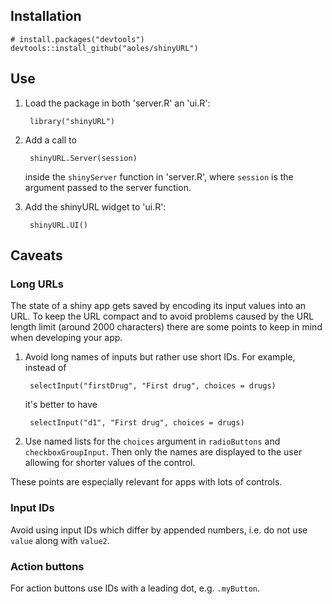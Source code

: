 ## Installation

    # install.packages("devtools")
    devtools::install_github("aoles/shinyURL")

## Use

1. Load the package in both 'server.R' an 'ui.R':

        library("shinyURL")

2. Add a call to
    
        shinyURL.Server(session)
        
    inside the `shinyServer` function in 'server.R', where `session` is the argument passed to the server function.
        
3. Add the shinyURL widget to 'ui.R':

        shinyURL.UI()

## Caveats

### Long URLs

The state of a shiny app gets saved by encoding its input values into an URL. To keep the URL compact and to avoid problems caused by the URL length limit (around 2000 characters) there are some points to keep in mind when developing your app.

1. Avoid long names of inputs but rather use short IDs. For example, instead of

        selectInput("firstDrug", "First drug", choices = drugs)
    
    it's better to have

        selectInput("d1", "First drug", choices = drugs)

2. Use named lists for the `choices` argument in `radioButtons` and `checkboxGroupInput`. Then only the names are displayed to the user allowing for shorter values of the control.

These points are especially relevant for apps with lots of controls.

### Input IDs

Avoid using input IDs which differ by appended numbers, i.e. do not use `value` along with `value2`.

### Action buttons

For action buttons use IDs with a leading dot, e.g. `.myButton`.
